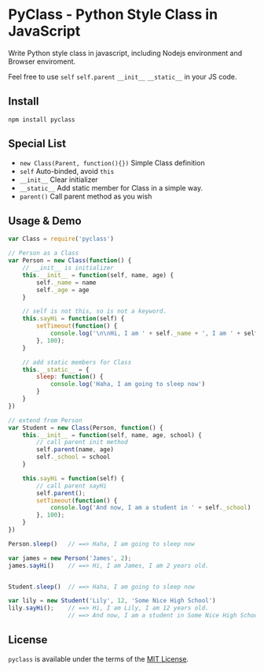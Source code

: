# PyClass - Python Style Class in JavaScript

Write Python style class in javascript, including Nodejs environment and Browser enviroment.

Feel free to use `self` `self.parent` `__init__` `__static__` in your JS code.

## Install

`npm install pyclass`

## Special List

- `new Class(Parent, function(){})` Simple Class definition
- `self` Auto-binded, avoid `this`
- `__init__` Clear initializer
- `__static__` Add static member for Class in a simple way.
- `parent()` Call parent method as you wish

## Usage & Demo

```javascript
var Class = require('pyclass')

// Person as a Class
var Person = new Class(function() {
    // __init__ is initializer
    this.__init__ = function(self, name, age) {
        self._name = name
        self._age = age
    }

    // self is not this, so is not a keyword.
    this.sayHi = function(self) {
        setTimeout(function() {
            console.log('\n\nHi, I am ' + self._name + ', I am ' + self._age + ' years old.')
        }, 100);
    }

    // add static members for Class
    this.__static__ = {
        sleep: function() {
            console.log('Haha, I am going to sleep now')
        }
    }
})

// extend from Person
var Student = new Class(Person, function() {
    this.__init__ = function(self, name, age, school) {
        // call parent init method
        self.parent(name, age)
        self._school = school
    }

    this.sayHi = function(self) {
        // call parent sayHi
        self.parent();
        setTimeout(function() {
            console.log('And now, I am a student in ' + self._school)
        }, 100);
    }
})

Person.sleep()   // ==> Haha, I am going to sleep now

var james = new Person('James', 2);
james.sayHi()    // ==> Hi, I am James, I am 2 years old.


Student.sleep()  // ==> Haha, I am going to sleep now

var lily = new Student('Lily', 12, 'Some Nice High School')
lily.sayHi();    // ==> Hi, I am Lily, I am 12 years old.
                 // ==> And now, I am a student in Some Nice High School
```

## License

`pyclass` is available under the terms of the [MIT License](https://github.com/wangjeaf/pyclass/blob/master/LICENSE.md).
